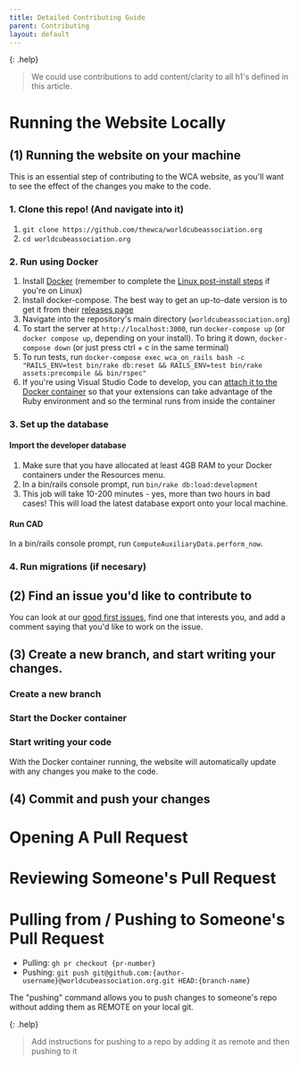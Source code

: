 ```yaml
---
title: Detailed Contributing Guide
parent: Contributing
layout: default
---
```


{: .help}
> We could use contributions to add content/clarity to all h1's defined in this article.

# Running the Website Locally

## (1) Running the website on your machine

This is an essential step of contributing to the WCA website, as you'll want to see the effect of the changes you make to the code.

### 1. Clone this repo! (And navigate into it)
1. `git clone https://github.com/thewca/worldcubeassociation.org`
2. `cd worldcubeassociation.org`

### 2. Run using Docker

1. Install [Docker](https://docs.docker.com/get-docker/) (remember to complete the [Linux post-install steps](https://docs.docker.com/engine/install/linux-postinstall/) if you're on Linux)
2. Install docker-compose. The best way to get an up-to-date version is to get it from their [releases page](https://github.com/docker/compose/releases)
3. Navigate into the repository's main directory (`worldcubeassociation.org`)
4. To start the server at `http://localhost:3000`, run `docker-compose up` (or `docker compose up`, depending on your install). To bring it down, `docker-compose down` (or just press ctrl + c in the same terminal)
5. To run tests, run `docker-compose exec wca_on_rails bash -c "RAILS_ENV=test bin/rake db:reset && RAILS_ENV=test bin/rake assets:precompile && bin/rspec"`
6. If you're using Visual Studio Code to develop, you can [attach it to the Docker container](https://code.visualstudio.com/docs/remote/containers) so that your extensions can take advantage of the Ruby environment and so the terminal runs from inside the container

### 3. Set up the database

#### Import the developer database
1. Make sure that you have allocated at least 4GB RAM to your Docker containers under the Resources menu.
2. In a bin/rails console prompt, run `bin/rake db:load:development`
3. This job will take 10-200 minutes - yes, more than two hours in bad cases! This will load the latest database export onto your local machine.

#### Run CAD 
In a bin/rails console prompt, run `ComputeAuxiliaryData.perform_now`.

### 4. Run migrations (if necesary)

## (2) Find an issue you'd like to contribute to

You can look at our [good first issues](https://github.com/thewca/worldcubeassociation.org/labels/META%3A%20good%20first%20issue), find one that interests you, and add a comment saying that you'd like to work on the issue.


## (3) Create a new branch, and start writing your changes.

### Create a new branch

### Start the Docker container

### Start writing your code

With the Docker container running, the website will automatically update with any changes you make to the code.

## (4) Commit and push your changes

# Opening A Pull Request

# Reviewing Someone's Pull Request

# Pulling from / Pushing to Someone's Pull Request

- Pulling: `gh pr checkout {pr-number}`
- Pushing: `git push git@github.com:{author-username}@worldcubeassociation.org.git HEAD:{branch-name}`

The "pushing" command allows you to push changes to someone's repo without adding them as REMOTE on your local git. 

{: .help}
> Add instructions for pushing to a repo by adding it as remote and then pushing to it
